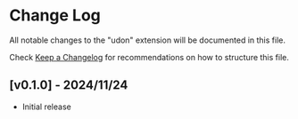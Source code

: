 # Change Log

All notable changes to the "udon" extension will be documented in this file.

Check [Keep a Changelog](http://keepachangelog.com/) for recommendations on how to structure this file.

## [v0.1.0] - 2024/11/24

- Initial release
